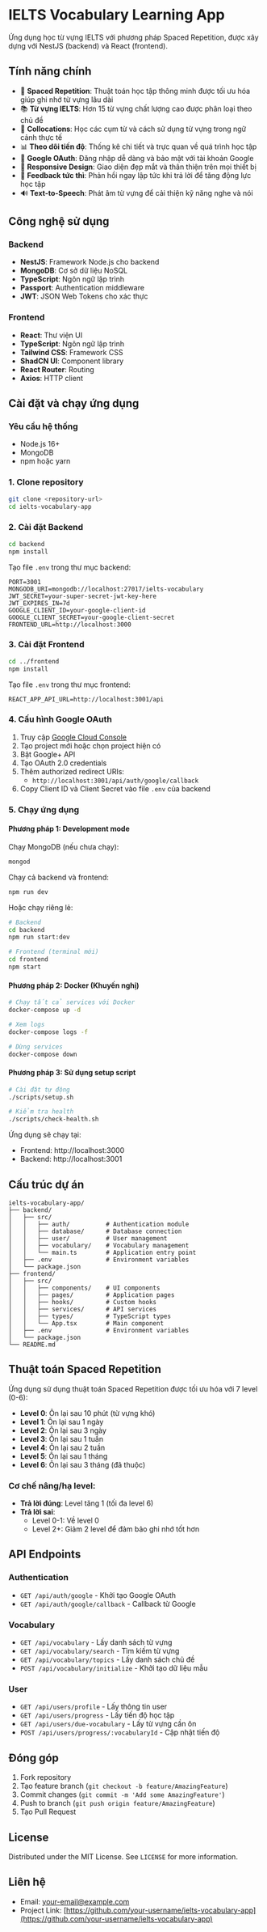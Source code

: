 # IELTS Vocabulary Learning App

Ứng dụng học từ vựng IELTS với phương pháp Spaced Repetition, được xây dựng với NestJS (backend) và React (frontend).

## Tính năng chính

- 🧠 **Spaced Repetition**: Thuật toán học tập thông minh được tối ưu hóa giúp ghi nhớ từ vựng lâu dài
- 📚 **Từ vựng IELTS**: Hơn 15 từ vựng chất lượng cao được phân loại theo chủ đề
- 🔗 **Collocations**: Học các cụm từ và cách sử dụng từ vựng trong ngữ cảnh thực tế
- 📊 **Theo dõi tiến độ**: Thống kê chi tiết và trực quan về quá trình học tập
- 🔐 **Google OAuth**: Đăng nhập dễ dàng và bảo mật với tài khoản Google
- 📱 **Responsive Design**: Giao diện đẹp mắt và thân thiện trên mọi thiết bị
- 🎯 **Feedback tức thì**: Phản hồi ngay lập tức khi trả lời để tăng động lực học tập
- 🔊 **Text-to-Speech**: Phát âm từ vựng để cải thiện kỹ năng nghe và nói

## Công nghệ sử dụng

### Backend
- **NestJS**: Framework Node.js cho backend
- **MongoDB**: Cơ sở dữ liệu NoSQL
- **TypeScript**: Ngôn ngữ lập trình
- **Passport**: Authentication middleware
- **JWT**: JSON Web Tokens cho xác thực

### Frontend
- **React**: Thư viện UI
- **TypeScript**: Ngôn ngữ lập trình
- **Tailwind CSS**: Framework CSS
- **ShadCN UI**: Component library
- **React Router**: Routing
- **Axios**: HTTP client

## Cài đặt và chạy ứng dụng

### Yêu cầu hệ thống
- Node.js 16+
- MongoDB
- npm hoặc yarn

### 1. Clone repository
```bash
git clone <repository-url>
cd ielts-vocabulary-app
```

### 2. Cài đặt Backend

```bash
cd backend
npm install
```

Tạo file `.env` trong thư mục backend:
```env
PORT=3001
MONGODB_URI=mongodb://localhost:27017/ielts-vocabulary
JWT_SECRET=your-super-secret-jwt-key-here
JWT_EXPIRES_IN=7d
GOOGLE_CLIENT_ID=your-google-client-id
GOOGLE_CLIENT_SECRET=your-google-client-secret
FRONTEND_URL=http://localhost:3000
```

### 3. Cài đặt Frontend

```bash
cd ../frontend
npm install
```

Tạo file `.env` trong thư mục frontend:
```env
REACT_APP_API_URL=http://localhost:3001/api
```

### 4. Cấu hình Google OAuth

1. Truy cập [Google Cloud Console](https://console.cloud.google.com/)
2. Tạo project mới hoặc chọn project hiện có
3. Bật Google+ API
4. Tạo OAuth 2.0 credentials
5. Thêm authorized redirect URIs:
   - `http://localhost:3001/api/auth/google/callback`
6. Copy Client ID và Client Secret vào file `.env` của backend

### 5. Chạy ứng dụng

#### Phương pháp 1: Development mode
Chạy MongoDB (nếu chưa chạy):
```bash
mongod
```

Chạy cả backend và frontend:
```bash
npm run dev
```

Hoặc chạy riêng lẻ:
```bash
# Backend
cd backend
npm run start:dev

# Frontend (terminal mới)
cd frontend
npm start
```

#### Phương pháp 2: Docker (Khuyến nghị)
```bash
# Chạy tất cả services với Docker
docker-compose up -d

# Xem logs
docker-compose logs -f

# Dừng services
docker-compose down
```

#### Phương pháp 3: Sử dụng setup script
```bash
# Cài đặt tự động
./scripts/setup.sh

# Kiểm tra health
./scripts/check-health.sh
```

Ứng dụng sẽ chạy tại:
- Frontend: http://localhost:3000
- Backend: http://localhost:3001

## Cấu trúc dự án

```
ielts-vocabulary-app/
├── backend/
│   ├── src/
│   │   ├── auth/          # Authentication module
│   │   ├── database/      # Database connection
│   │   ├── user/          # User management
│   │   ├── vocabulary/    # Vocabulary management
│   │   └── main.ts        # Application entry point
│   ├── .env               # Environment variables
│   └── package.json
├── frontend/
│   ├── src/
│   │   ├── components/    # UI components
│   │   ├── pages/         # Application pages
│   │   ├── hooks/         # Custom hooks
│   │   ├── services/      # API services
│   │   ├── types/         # TypeScript types
│   │   └── App.tsx        # Main component
│   ├── .env               # Environment variables
│   └── package.json
└── README.md
```

## Thuật toán Spaced Repetition

Ứng dụng sử dụng thuật toán Spaced Repetition được tối ưu hóa với 7 level (0-6):

- **Level 0**: Ôn lại sau 10 phút (từ vựng khó)
- **Level 1**: Ôn lại sau 1 ngày
- **Level 2**: Ôn lại sau 3 ngày
- **Level 3**: Ôn lại sau 1 tuần
- **Level 4**: Ôn lại sau 2 tuần
- **Level 5**: Ôn lại sau 1 tháng
- **Level 6**: Ôn lại sau 3 tháng (đã thuộc)

### Cơ chế nâng/hạ level:
- **Trả lời đúng**: Level tăng 1 (tối đa level 6)
- **Trả lời sai**: 
  - Level 0-1: Về level 0
  - Level 2+: Giảm 2 level để đảm bảo ghi nhớ tốt hơn

## API Endpoints

### Authentication
- `GET /api/auth/google` - Khởi tạo Google OAuth
- `GET /api/auth/google/callback` - Callback từ Google

### Vocabulary
- `GET /api/vocabulary` - Lấy danh sách từ vựng
- `GET /api/vocabulary/search` - Tìm kiếm từ vựng
- `GET /api/vocabulary/topics` - Lấy danh sách chủ đề
- `POST /api/vocabulary/initialize` - Khởi tạo dữ liệu mẫu

### User
- `GET /api/users/profile` - Lấy thông tin user
- `GET /api/users/progress` - Lấy tiến độ học tập
- `GET /api/users/due-vocabulary` - Lấy từ vựng cần ôn
- `POST /api/users/progress/:vocabularyId` - Cập nhật tiến độ

## Đóng góp

1. Fork repository
2. Tạo feature branch (`git checkout -b feature/AmazingFeature`)
3. Commit changes (`git commit -m 'Add some AmazingFeature'`)
4. Push to branch (`git push origin feature/AmazingFeature`)
5. Tạo Pull Request

## License

Distributed under the MIT License. See `LICENSE` for more information.

## Liên hệ

- Email: your-email@example.com
- Project Link: [https://github.com/your-username/ielts-vocabulary-app](https://github.com/your-username/ielts-vocabulary-app)